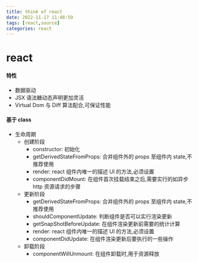 ```yaml
---
title: think of react
date: 2022-11-17 11:48:59
tags: [react,source]
categories: react
---
```


# react

#### 特性

- 数据驱动
- JSX 语法糖动态声明更加灵活
- Virtual Dom 与 Diff 算法配合,可保证性能

#### 基于 class

- 生命周期
  - 创建阶段
    - constructor: 初始化
    - getDerivedStateFromProps: 合并组件外的 props 至组件内 state,不推荐使用
    - render: react 组件内唯一的描述 UI 的方法,必须设置
    - componentDidMount: 在组件首次挂载结束之后,需要实行的如异步 http 资源请求的步骤
  - 更新阶段
    - getDerivedStateFromProps: 合并组件外的 props 至组件内 state,不推荐使用
    - shouldComponentUpdate: 判断组件是否可以实行渲染更新
    - getSnapShotBeforeUpdate: 在组件渲染更新前需要的统计计算
    - render: react 组件内唯一的描述 UI 的方法,必须设置
    - componentDidUpdate: 在组件渲染更新后要执行的一些操作
  - 卸载阶段
    - componentWillUnmount: 在组件卸载时,用于资源释放